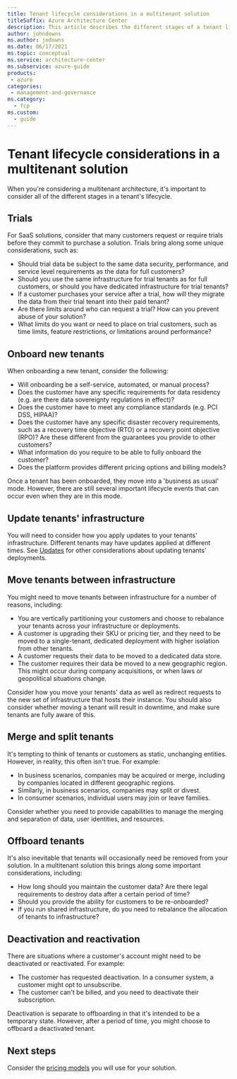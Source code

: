 ```yaml
---
title: Tenant lifecycle considerations in a multitenant solution
titleSuffix: Azure Architecture Center
description: This article describes the different stages of a tenant lifecycle, and considerations for each stage.
author: johndowns
ms.author: jodowns
ms.date: 06/17/2021
ms.topic: conceptual
ms.service: architecture-center
ms.subservice: azure-guide
products:
 - azure
categories:
 - management-and-governance
ms.category:
  - fcp
ms.custom:
  - guide
---
```


# Tenant lifecycle considerations in a multitenant solution

When you're considering a multitenant architecture, it's important to consider all of the different stages in a tenant's lifecycle.

## Trials

For SaaS solutions, consider that many customers request or require trials before they commit to purchase a solution. Trials bring along some unique considerations, such as:

- Should trial data be subject to the same data security, performance, and service level requirements as the data for full customers?
- Should you use the same infrastructure for trial tenants as for full customers, or should you have dedicated infrastructure for trial tenants?
- If a customer purchases your service after a trial, how will they migrate the data from their trial tenant into their paid tenant?
- Are there limits around who can request a trial? How can you prevent abuse of your solution?
- What limits do you want or need to place on trial customers, such as time limits, feature restrictions, or limitations around performance?

## Onboard new tenants

When onboarding a new tenant, consider the following:

- Will onboarding be a self-service, automated, or manual process?
- Does the customer have any specific requirements for data residency (e.g. are there data sovereignty regulations in effect)?
- Does the customer have to meet any compliance standards (e.g. PCI DSS, HIPAA)?
- Does the customer have any specific disaster recovery requirements, such as a recovery time objective (RTO) or a recovery point objective (RPO)? Are these different from the guarantees you provide to other customers?
- What information do you require to be able to fully onboard the customer?
- Does the platform provides different pricing options and billing models?

Once a tenant has been onboarded, they move into a 'business as usual' mode. However, there are still several important lifecycle events that can occur even when they are in this mode.

## Update tenants' infrastructure

You will need to consider how you apply updates to your tenants' infrastructure. Different tenants may have updates applied at different times. See [Updates](updates.md) for other considerations about updating tenants' deployments.

## Move tenants between infrastructure

You might need to move tenants between infrastructure for a number of reasons, including:

- You are vertically partitioning your customers and choose to rebalance your tenants across your infrastructure or deployments.
- A customer is upgrading their SKU or pricing tier, and they need to be moved to a single-tenant, dedicated deployment with higher isolation from other tenants.
- A customer requests their data to be moved to a dedicated data store.
- The customer requires their data be moved to a new geographic region. This might occur during company acquisitions, or when laws or geopolitical situations change.

Consider how you move your tenants' data as well as redirect requests to the new set of infrastructure that hosts their instance. You should also consider whether moving a tenant will result in downtime, and make sure tenants are fully aware of this.

## Merge and split tenants

It's tempting to think of tenants or customers as static, unchanging entities. However, in reality, this often isn't true. For example:

- In business scenarios, companies may be acquired or merge, including by companies located in different geographic regions.
- Similarly, in business scenarios, companies may split or divest.
- In consumer scenarios, individual users may join or leave families.

Consider whether you need to provide capabilities to manage the merging and separation of data, user identities, and resources.

## Offboard tenants

It's also inevitable that tenants will occasionally need be removed from your solution. In a multitenant solution this brings along some important considerations, including:

- How long should you maintain the customer data? Are there legal requirements to destroy data after a certain period of time?
- Should you provide the ability for customers to be re-onboarded?
- If you run shared infrastructure, do you need to rebalance the allocation of tenants to infrastructure?

## Deactivation and reactivation

There are situations where a customer's account might need to be deactivated or reactivated. For example:

- The customer has requested deactivation. In a consumer system, a customer might opt to unsubscribe.
- The customer can't be billed, and you need to deactivate their subscription.

Deactivation is separate to offboarding in that it's intended to be a temporary state. However, after a period of time, you might choose to offboard a deactivated tenant.

## Next steps

Consider the [pricing models](pricing-models.md) you will use for your solution.
